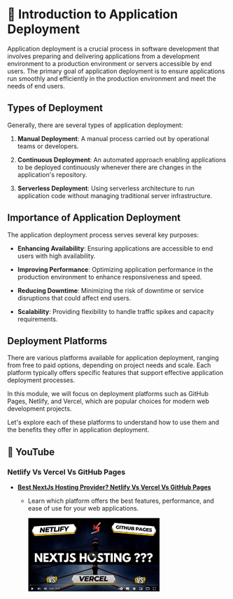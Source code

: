 # 🚀 Introduction to Application Deployment

Application deployment is a crucial process in software development that involves preparing and delivering applications from a development environment to a production environment or servers accessible by end users. The primary goal of application deployment is to ensure applications run smoothly and efficiently in the production environment and meet the needs of end users.

## Types of Deployment

Generally, there are several types of application deployment:

1. **Manual Deployment**: A manual process carried out by operational teams or developers.
   
2. **Continuous Deployment**: An automated approach enabling applications to be deployed continuously whenever there are changes in the application's repository.
   
3. **Serverless Deployment**: Using serverless architecture to run application code without managing traditional server infrastructure.

## Importance of Application Deployment

The application deployment process serves several key purposes:

- **Enhancing Availability**: Ensuring applications are accessible to end users with high availability.
  
- **Improving Performance**: Optimizing application performance in the production environment to enhance responsiveness and speed.
  
- **Reducing Downtime**: Minimizing the risk of downtime or service disruptions that could affect end users.
  
- **Scalability**: Providing flexibility to handle traffic spikes and capacity requirements.

## Deployment Platforms

There are various platforms available for application deployment, ranging from free to paid options, depending on project needs and scale. Each platform typically offers specific features that support effective application deployment processes.

In this module, we will focus on deployment platforms such as GitHub Pages, Netlify, and Vercel, which are popular choices for modern web development projects.

Let's explore each of these platforms to understand how to use them and the benefits they offer in application deployment.

## 🎥 YouTube
### Netlify Vs Vercel Vs GitHub Pages
- **[Best NextJs Hosting Provider? Netlify Vs Vercel Vs GitHub Pages](https://youtu.be/Sb45vtqUXzU?si=6zE7hnKYzHvfQsR9)**
  - Learn which platform offers the best features, performance, and ease of use for your web applications.
  
    <a href="https://youtu.be/Sb45vtqUXzU?si=6zE7hnKYzHvfQsR9"><img src="./assets/imgadd.jpg" alt="Introduction" width="300"></a>
